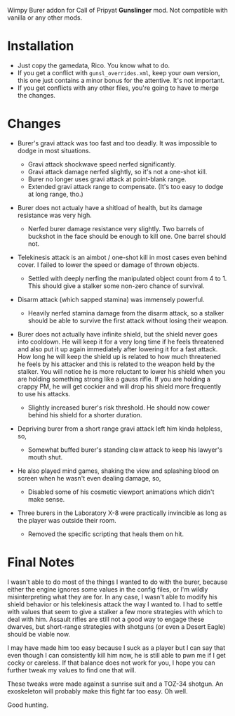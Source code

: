 
Wimpy Burer addon for Call of Pripyat **Gunslinger** mod. Not compatible with vanilla or any other mods.

# Installation
* Just copy the gamedata, Rico. You know what to do.
* If you get a conflict with `gunsl_overrides.xml`, keep your own version, this one just contains a minor bonus for the attentive. It's not important.
* If you get conflicts with any other files, you're going to have to merge the changes.

# Changes
* Burer's gravi attack was too fast and too deadly. It was impossible to dodge in most situations.
  - Gravi attack shockwave speed nerfed significantly.
  - Gravi attack damage nerfed slightly, so it's not a one-shot kill.
  - Burer no longer uses gravi attack at point-blank range. 
  - Extended gravi attack range to compensate. (It's too easy to dodge at long range, tho.)

* Burer does not actualy have a shitload of health, but its damage resistance was very high.
  - Nerfed burer damage resistance very slightly. Two barrels of buckshot in the face should be enough to kill one. One barrel should not.
  
* Telekinesis attack is an aimbot / one-shot kill in most cases even behind cover. I failed to lower the speed or damage of thrown objects.
  - Settled with deeply nerfing the manipulated object count from 4 to 1. This should give a stalker some non-zero chance of survival.

* Disarm attack (which sapped stamina) was immensely powerful. 
  - Heavily nerfed stamina damage from the disarm attack, so a stalker should be able to survive the first attack without losing their weapon.
  
* Burer does not actually have infinite shield, but the shield never goes into cooldown.
  He will keep it for a very long time if he feels threatened and also put it up again immediately after lowering it for a fast attack.
  How long he will keep the shield up is related to how much threatened he feels by his attacker and this is related to the weapon held by the stalker.
  You will notice he is more reluctant to lower his shield when you are holding something strong like a gauss rifle.
  If you are holding a crappy PM, he will get cockier and will drop his shield more frequently to use his attacks. 
  - Slightly increased burer's risk threshold. He should now cower behind his shield for a shorter duration.

* Depriving burer from a short range gravi attack left him kinda helpless, so,
  - Somewhat buffed burer's standing claw attack to keep his lawyer's mouth shut.
  
* He also played mind games, shaking the view and splashing blood on screen when he wasn't even dealing damage, so,
  - Disabled some of his cosmetic viewport animations which didn't make sense.

* Three burers in the Laboratory X-8 were practically invincible as long as the player was outside their room. 
  - Removed the specific scripting that heals them on hit.

# Final Notes
I wasn't able to do most of the things I wanted to do with the burer, because either the engine ignores some values in the config files,
or I'm wildly misinterpreting what they are for. In any case, I wasn't able to modify his shield behavior or his telekinesis attack the way
I wanted to. I had to settle with values that seem to give a stalker a few more strategies with which to deal with him. Assault rifles are
still not a good way to engage these dwarves, but short-range strategies with shotguns (or even a Desert Eagle) should be viable now.

I may have made him too easy because I suck as a player but I can say that even though I can consistently kill him now, he is still able
to pwn me if I get cocky or careless. If that balance does not work for you, I hope you can further tweak my values to find one that will.

These tweaks were made against a sunrise suit and a TOZ-34 shotgun. An exoskeleton will probably make this fight far too easy. Oh well. 

Good hunting.